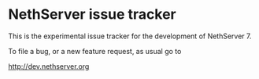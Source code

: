 # NethServer issue tracker

This is the experimental issue tracker for the development of NethServer 7.

To file a bug, or a new feature request, as usual go to 

http://dev.nethserver.org
